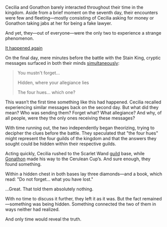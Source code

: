 <!-- title: Mysterious Messages -->

Cecilia and Gonathon barely interacted throughout their time in the kingdom. Aside from a brief moment on the seventh day, their encounters were few and fleeting—mostly consisting of Cecilia asking for money or Gonathon taking jabs at her for being a fake lawyer.

And yet, they—out of everyone—were the only two to experience a strange phenomenon.

[It happened again](#embed:https://www.youtube.com/live/4co7VDSYTqU?feature=shared&t=7174)

On the final day, mere minutes before the battle with the Stain King, cryptic messages surfaced in both their minds [simultaneously](https://www.youtube.com/live/WvRIdaH107U?feature=shared&t=10298):

> You mustn't forget...
>
> Hidden, where your allegiance lies
>
> The four hues... which one?

This wasn’t the first time something like this had happened. Cecilia recalled experiencing similar messages back on the second day. But what did they mean? Who was sending them? Forget what? What allegiance? And why, of all people, were they the only ones receiving these messages?

With time running out, the two independently began theorizing, trying to decipher the clues before the battle. They speculated that "the four hues" might represent the four guilds of the kingdom and that the answers they sought could be hidden within their respective guilds.

Acting quickly, Cecilia rushed to the Scarlet Wand [guild](https://www.youtube.com/live/4co7VDSYTqU?feature=shared&t=7362) base, while [Gonathon](https://www.youtube.com/live/WvRIdaH107U?feature=shared&t=10343) made his way to the Cerulean Cup’s. And sure enough, they found something.

Within a hidden chest in both bases lay three diamonds—and a book, which read:
"Do not forget... what you have lost."

...Great. That told them absolutely nothing.

With no time to discuss it further, they left it as it was. But the fact remained—something was being hidden. Something connected the two of them in ways neither had realized.

And only time would reveal the truth.